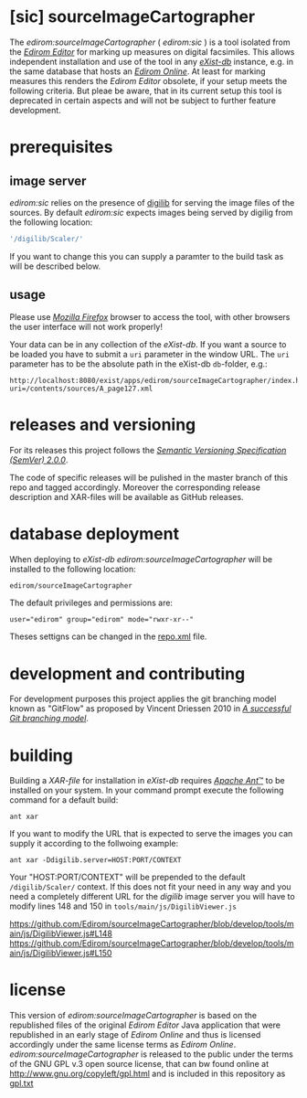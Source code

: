 # [sic] sourceImageCartographer

The _edirom:sourceImageCartographer_ ( _edirom:sic_ ) is a tool isolated from the [_Edirom Editor_](https://github.com/Edirom/Edirom-Editor) for marking up measures on digital facsimiles. This allows independent installation and use of the tool in any [_eXist-db_](http://exist-db.org/) instance, e.g. in the same database that hosts an [_Edirom Online_](https://github.com/Edirom/Edirom-Online).
At least for marking measures this renders the _Edirom Editor_ obsolete, if your setup meets the following criteria.
But pleae be aware, that in its current setup this tool is deprecated in certain aspects and will not be subject to further feature development.

# prerequisites 
## image server

_edirom:sic_ relies on the presence of [digilib](http://digilib.sourceforge.net/) for serving the image files of the sources. By default _edirom:sic_ expects images being served by digilig from the following location:

```javascript
'/digilib/Scaler/'
```

If you want to change this you can supply a paramter to the build task as will be described below.

## usage

Please use [_Mozilla Firefox_](https://www.mozilla.org/en-US/firefox/new/) browser to access the tool, with other browsers the user interface will not work properly!

Your data can be in any collection of the _eXist-db_. If you want a source to be loaded you have to submit a `uri` parameter in the window URL. The `uri` parameter has to be the absolute path in the eXist-db `db`-folder, e.g.:

```
http://localhost:8080/exist/apps/edirom/sourceImageCartographer/index.html?uri=/contents/sources/A_page127.xml
```

# releases and versioning

For its releases this project follows the [_Semantic Versioning Specification (SemVer) 2.0.0_](http://semver.org/spec/v2.0.0.html).

The code of specific releases will be pulished in the master branch of this repo and tagged accordingly. Moreover the corresponding release description and XAR-files will be available as GitHub releases.

# database deployment

When deploying to _eXist-db_  _edirom:sourceImageCartographer_ will be installed to the following location:

```
edirom/sourceImageCartographer
```

The default privileges and permissions are:

```xml
user="edirom" group="edirom" mode="rwxr-xr--"
```

Theses settigns can be changed in the [repo.xml](repo.xml) file.

# development and contributing

For development purposes this project applies the git branching model known as "GitFlow" as proposed by Vincent Driessen 2010 in [_A successful Git branching model_](http://nvie.com/posts/a-successful-git-branching-model/).

# building

Building a _XAR-file_ for installation in _eXist-db_ requires [_Apache Ant_™](http://ant.apache.org/) to be installed on your system. In your command prompt execute the following command for a default build:

```
ant xar
```

If you want to modify the URL that is expected to serve the images you can supply it according to the follwoing example:

``` shell
ant xar -Ddigilib.server=HOST:PORT/CONTEXT
```

Your "HOST:PORT/CONTEXT" will be prepended to the default `/digilib/Scaler/` context.
If this does not fit your need in any way and you need a completely different URL for the _digilib_ image server you will have to modify lines 148 and 150 in `tools/main/js/DigilibViewer.js`

https://github.com/Edirom/sourceImageCartographer/blob/develop/tools/main/js/DigilibViewer.js#L148
https://github.com/Edirom/sourceImageCartographer/blob/develop/tools/main/js/DigilibViewer.js#L150

# license

This version of _edirom:sourceImageCartographer_ is based on the republished files of the original _Edirom Editor_ Java application that were republished in an early stage of _Edirom Online_ and thus is licensed accordingly under the same license terms as _Edirom Online_. _edirom:sourceImageCartographer_ is released to the public under the terms of the GNU GPL v.3 open source license, that can bw found online at http://www.gnu.org/copyleft/gpl.html and is included in this repository as [gpl.txt](gpl.txt)
